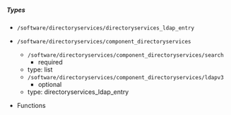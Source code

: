  ##### Types
  - `/software/directoryservices/directoryservices_ldap_entry`
  - `/software/directoryservices/component_directoryservices`
    - `/software/directoryservices/component_directoryservices/search`
      - required
    - type: list
    - `/software/directoryservices/component_directoryservices/ldapv3`
      - optional
    - type: directoryservices_ldap_entry

 - Functions
